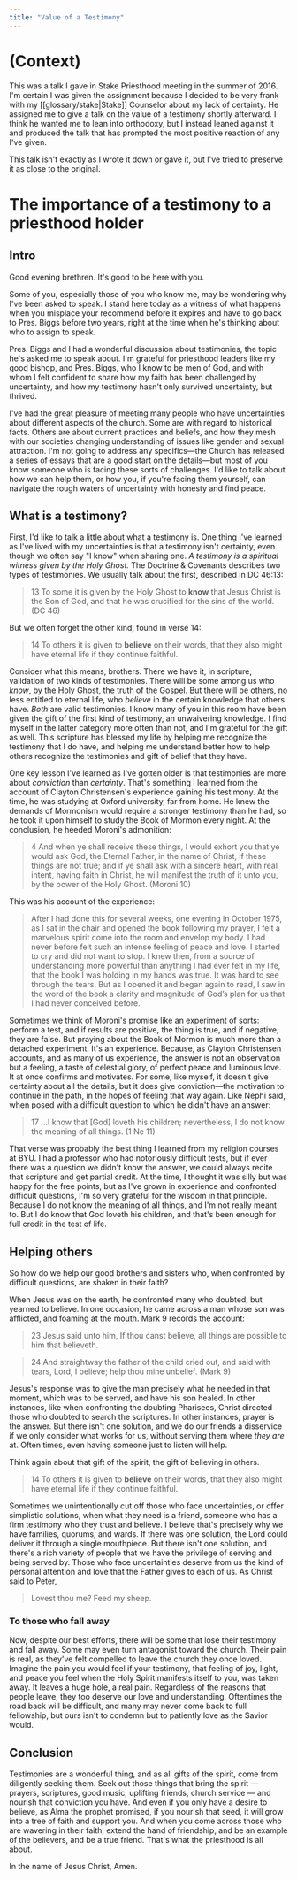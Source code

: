 ```yaml
---
title: "Value of a Testimony"
---
```


# (Context)
This was a talk I gave in Stake Priesthood meeting in the summer of 2016. I'm certain I was given the assignment because I decided to be very frank with my [[glossary/stake|Stake]] Counselor about my lack of certainty. He assigned me to give a talk on the value of a testimony shortly afterward. I think he wanted me to lean into orthodoxy, but I instead leaned against it and produced the talk that has prompted the most positive reaction of any I've given. 

This talk isn't exactly as I wrote it down or gave it, but I've tried to preserve it as close to the original. 

# The importance of a testimony to a priesthood holder

## Intro

Good evening brethren. It's good to be here with you. 

Some of you, especially those of you who know me, may be wondering why I've been asked to speak. I stand here today as a witness of what happens when you misplace your recommend before it expires and have to go back to Pres. Biggs before two years, right at the time when he's thinking about who to assign to speak. 

Pres. Biggs and I had a wonderful discussion about testimonies, the topic he's asked me to speak about. I'm grateful for priesthood leaders like my good bishop, and Pres. Biggs, who I know to be men of God, and with whom I felt confident to share how my faith has been challenged by uncertainty, and how my testimony hasn't only survived uncertainty, but thrived. 

I've had the great pleasure of meeting many people who have uncertainties about different aspects of the church. Some are with regard to historical facts. Others are about current practices and beliefs, and how they mesh with our societies changing understanding of issues like gender and sexual attraction. I'm not going to address any specifics—the Church has released a series of essays that are a good start on the details—but most of you know someone who is facing these sorts of challenges. I'd like to talk about how we can help them, or how you, if you're facing them yourself, can navigate the rough waters of uncertainty with honesty and find peace.

## What is a testimony?

First, I'd like to talk a little about what a testimony is. One thing I've learned as I've lived with my uncertainties is that a testimony isn't certainty, even though we often say "I know" when sharing one. *A testimony is a spiritual witness given by the Holy Ghost.* The Doctrine & Covenants describes two types of testimonies. We usually talk about the first, described in DC 46:13:

>  13 To some it is given by the Holy Ghost to **know** that Jesus Christ is the Son of God, and that he was crucified for the sins of the world. (DC 46)

But we often forget the other kind, found in verse 14:

 > 14 To others it is given to **believe** on their words, that they also might have eternal life if they continue faithful.

Consider what this means, brothers. There we have it, in scripture, validation of two kinds of testimonies. There will be some among us who *know*, by the Holy Ghost, the truth of the Gospel. But there will be others, no less entitled to eternal life, who *believe* in the certain knowledge that others have. *Both* are valid testimonies. I know many of you in this room have been given the gift of the first kind of testimony, an unwaivering knowledge. I find myself in the latter category more often than not, and I'm grateful for the gift as well. This scripture has blessed my life by helping me recognize the testimony that I do have, and helping me understand better how to help others recognize the testimonies and gift of belief that they have. 

One key lesson I've learned as I've gotten older is that testimonies are more about *conviction* than *certainty*. That's something I learned from the account of Clayton Christensen's experience gaining his testimony. At the time, he was studying at Oxford university, far from home. He knew the demands of Mormonism would require a stronger testimony than he had, so he took it upon himself to study the Book of Mormon every night. At the conclusion, he heeded Moroni's admonition:

>4 And when ye shall receive these things, I would exhort you that ye would ask God, the Eternal Father, in the name of Christ, if these things are not true; and if ye shall ask with a sincere heart, with real intent, having faith in Christ, he will manifest the truth of it unto you, by the power of the Holy Ghost. (Moroni 10)

This was his account of the experience:

> After I had done this for several weeks, one evening in October 1975, as I sat in the chair and opened the book following my prayer, I felt a marvelous spirit come into the room and envelop my body. I had never before felt such an intense feeling of peace and love. I started to cry and did not want to stop. I knew then, from a source of understanding more powerful than anything I had ever felt in my life, that the book I was holding in my hands was true. It was hard to see through the tears. But as I opened it and began again to read, I saw in the word of the book a clarity and magnitude of God’s plan for us that I had never conceived before.

Sometimes we think of Moroni's promise like an experiment of sorts: perform a test, and if results are positive, the thing is true, and if negative, they are false. But praying about the Book of Mormon is much more than a detached experiment. It's an experience. Because, as Clayton Christensen accounts, and as many of us experience, the answer is not an observation but a feeling, a taste of celestial glory, of perfect peace and luminous love. It at once confirms and motivates. For some, like myself, it doesn't give certainty about all the details, but it does give conviction—the motivation to continue in the path, in the hopes of feeling that way again. Like Nephi said, when posed with a difficult question to which he didn't have an answer:

> 17 ...I know that [God] loveth his children; nevertheless, I do not know the meaning of all things. (1 Ne 11)

That verse was probably the best thing I learned from my religion courses at BYU. I had a professor who had notoriously difficult tests, but if ever there was a question we didn't know the answer, we could always recite that scripture and get partial credit. At the time, I thought it was silly but was happy for the free points, but as I've grown in experience and confronted difficult questions, I'm so very grateful for the wisdom in that principle. Because I do not know the meaning of all things, and I'm not really meant to. But I do know that God loveth his children, and that's been enough for full credit in the test of life. 

## Helping others

So how do we help our good brothers and sisters who, when confronted by difficult questions, are shaken in their faith? 

When Jesus was on the earth, he confronted many who doubted, but yearned to believe. In one occasion, he came across a man whose son was afflicted, and foaming at the mouth. Mark 9 records the account: 

> 23 Jesus said unto him, If thou canst believe, all things are possible to him that believeth.

> 24 And straightway the father of the child cried out, and said with tears, Lord, I believe; help thou mine unbelief. (Mark 9)

Jesus's response was to give the man precisely what he needed in that moment, which was to be served, and have his son healed. In other instances, like when confronting the doubting Pharisees, Christ directed those who doubted to search the scriptures. In other instances, prayer is the answer.  But there isn't one solution, and we do our friends a disservice if we only consider what works for us, without serving them where *they are* at. Often times, even having someone just to listen will help.

Think again about that gift of the spirit, the gift of believing in others.

> 14 To others it is given to **believe** on their words, that they also might have eternal life if they continue faithful.

Sometimes we unintentionally cut off those who face uncertainties, or offer simplistic solutions, when what they need is a friend, someone who has a firm testimony who they trust and believe. I believe that's precisely why we have families, quorums, and wards. If there was one solution, the Lord could deliver it through a single mouthpiece. But there isn't one solution, and there's a rich variety of people that we have the privilege of serving and being served by. Those who face uncertainties deserve from us the kind of personal attention and love that the Father gives to each of us. As Christ said to Peter, 

> Lovest thou me? Feed my sheep.

### To those who fall away

Now, despite our best efforts, there will be some that lose their testimony and fall away. Some may even turn antagonist toward the church. Their pain is real, as they've felt compelled to leave the church they once loved. Imagine the pain you would feel if your testimony, that feeling of joy, light, and peace you feel when the Holy Spirit manifests itself to you, was taken away. It leaves a huge hole, a real pain. Regardless of the reasons that people leave, they too deserve our love and understanding. Oftentimes the road back will be difficult, and many may never come back to full fellowship, but ours isn't to condemn but to patiently love as the Savior would.

## Conclusion
Testimonies are a wonderful thing, and as all gifts of the spirit, come from diligently seeking them. Seek out those things that bring the spirit — prayers, scriptures, good music, uplifting friends, church service — and nourish that conviction you have. And even if you only have a desire to believe, as Alma the prophet promised, if you nourish that seed, it will grow into a tree of faith and support you. And when you come across those who are wavering in their faith, extend the hand of friendship, and be an example of the believers, and be a true friend. That's what the priesthood is all about.

In the name of Jesus Christ, Amen.